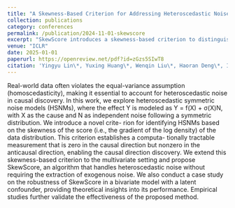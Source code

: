 ```yaml
---
title: "A Skewness-Based Criterion for Addressing Heteroscedastic Noise in Causal Discovery"
collection: publications
category: conferences
permalink: /publication/2024-11-01-skewscore
excerpt: "SkewScore introduces a skewness-based criterion to distinguish causal from anti-causal directions in models with heteroscedastic symmetric noise, and shows strong empirical and theoretical performance."
venue: "ICLR"
date: 2025-01-01
paperurl: https://openreview.net/pdf?id=zGzs5SIwT8
citation: 'Yingyu Lin\*, Yuxing Huang\*, Wenqin Liu\*, Haoran Deng\*, Ignavier Ng, Kun Zhang, Mingming Gong, Yi-An Ma, Biwei Huang. "A Skewness-Based Criterion for Addressing Heteroscedastic Noise in Causal Discovery." <i>ICLR 2025</i>.'
---
```

Real-world data often violates the equal-variance assumption (homoscedasticity), making it essential to account for heteroscedastic noise in causal discovery. In this work, we explore heteroscedastic symmetric noise models (HSNMs), where the effect Y is modeled as Y = f(X) + σ(X)N, with X as the cause and N as independent noise following a symmetric distribution. We introduce a novel crite- rion for identifying HSNMs based on the skewness of the score (i.e., the gradient of the log density) of the data distribution. This criterion establishes a computa- tionally tractable measurement that is zero in the causal direction but nonzero in the anticausal direction, enabling the causal direction discovery. We extend this skewness-based criterion to the multivariate setting and propose SkewScore, an algorithm that handles heteroscedastic noise without requiring the extraction of exogenous noise. We also conduct a case study on the robustness of SkewScore in a bivariate model with a latent confounder, providing theoretical insights into its performance. Empirical studies further validate the effectiveness of the proposed method.

